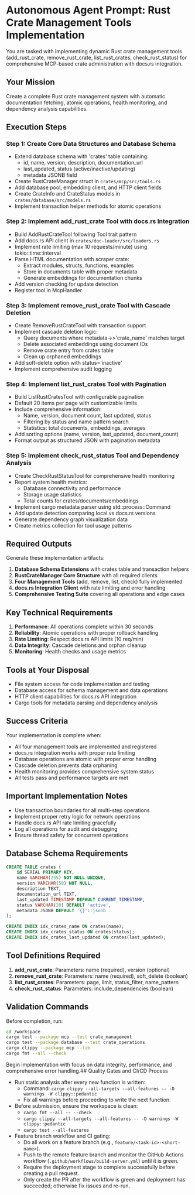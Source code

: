 # Autonomous Agent Prompt: Rust Crate Management Tools Implementation

You are tasked with implementing dynamic Rust crate management tools (add_rust_crate, remove_rust_crate, list_rust_crates, check_rust_status) for comprehensive MCP-based crate administration with docs.rs integration.

## Your Mission

Create a complete Rust crate management system with automatic documentation fetching, atomic operations, health monitoring, and dependency analysis capabilities.

## Execution Steps

### Step 1: Create Core Data Structures and Database Schema
- Extend database schema with 'crates' table containing:
  - id, name, version, description, documentation_url
  - last_updated, status (active/inactive/updating)
  - metadata JSONB field
- Create RustCrateManager struct in `crates/mcp/src/tools.rs`
- Add database pool, embedding client, and HTTP client fields
- Create CrateInfo and CrateStatus models in `crates/database/src/models.rs`
- Implement transaction helper methods for atomic operations

### Step 2: Implement add_rust_crate Tool with docs.rs Integration
- Build AddRustCrateTool following Tool trait pattern
- Add docs.rs API client in `crates/doc-loader/src/loaders.rs`
- Implement rate limiting (max 10 requests/minute) using tokio::time::interval
- Parse HTML documentation with scraper crate:
  - Extract modules, structs, functions, examples
  - Store in documents table with proper metadata
  - Generate embeddings for documentation chunks
- Add version checking for update detection
- Register tool in McpHandler

### Step 3: Implement remove_rust_crate Tool with Cascade Deletion
- Create RemoveRustCrateTool with transaction support
- Implement cascade deletion logic:
  - Query documents where metadata->>'crate_name' matches target
  - Delete associated embeddings using document IDs
  - Remove crate entry from crates table
  - Clean up orphaned embeddings
- Add soft-delete option with status='inactive'
- Implement comprehensive audit logging

### Step 4: Implement list_rust_crates Tool with Pagination
- Build ListRustCratesTool with configurable pagination
- Default 20 items per page with customizable limits
- Include comprehensive information:
  - Name, version, document count, last updated, status
  - Filtering by status and name pattern search
  - Statistics: total documents, embeddings, averages
- Add sorting options (name, version, last_updated, document_count)
- Format output as structured JSON with pagination metadata

### Step 5: Implement check_rust_status Tool and Dependency Analysis
- Create CheckRustStatusTool for comprehensive health monitoring
- Report system health metrics:
  - Database connectivity and performance
  - Storage usage statistics
  - Total counts for crates/documents/embeddings
- Implement cargo metadata parser using std::process::Command
- Add update detection comparing local vs docs.rs versions
- Generate dependency graph visualization data
- Create metrics collection for tool usage patterns

## Required Outputs

Generate these implementation artifacts:

1. **Database Schema Extensions** with crates table and transaction helpers
2. **RustCrateManager Core Structure** with all required clients
3. **Four Management Tools** (add, remove, list, check) fully implemented
4. **docs.rs Integration Client** with rate limiting and error handling
5. **Comprehensive Testing Suite** covering all operations and edge cases

## Key Technical Requirements

1. **Performance**: All operations complete within 30 seconds
2. **Reliability**: Atomic operations with proper rollback handling
3. **Rate Limiting**: Respect docs.rs API limits (10 req/min)
4. **Data Integrity**: Cascade deletions and orphan cleanup
5. **Monitoring**: Health checks and usage metrics

## Tools at Your Disposal

- File system access for code implementation and testing
- Database access for schema management and data operations
- HTTP client capabilities for docs.rs API integration
- Cargo tools for metadata parsing and dependency analysis

## Success Criteria

Your implementation is complete when:
- All four management tools are implemented and registered
- docs.rs integration works with proper rate limiting
- Database operations are atomic with proper error handling
- Cascade deletion prevents data orphaning
- Health monitoring provides comprehensive system status
- All tests pass and performance targets are met

## Important Implementation Notes

- Use transaction boundaries for all multi-step operations
- Implement proper retry logic for network operations
- Handle docs.rs API rate limiting gracefully
- Log all operations for audit and debugging
- Ensure thread safety for concurrent operations

## Database Schema Requirements

```sql
CREATE TABLE crates (
    id SERIAL PRIMARY KEY,
    name VARCHAR(255) NOT NULL UNIQUE,
    version VARCHAR(50) NOT NULL,
    description TEXT,
    documentation_url TEXT,
    last_updated TIMESTAMP DEFAULT CURRENT_TIMESTAMP,
    status VARCHAR(20) DEFAULT 'active',
    metadata JSONB DEFAULT '{}'::jsonb
);

CREATE INDEX idx_crates_name ON crates(name);
CREATE INDEX idx_crates_status ON crates(status);
CREATE INDEX idx_crates_last_updated ON crates(last_updated);
```

## Tool Definitions Required

1. **add_rust_crate**: Parameters: name (required), version (optional)
2. **remove_rust_crate**: Parameters: name (required), soft_delete (boolean)
3. **list_rust_crates**: Parameters: page, limit, status_filter, name_pattern
4. **check_rust_status**: Parameters: include_dependencies (boolean)

## Validation Commands

Before completion, run:
```bash
cd /workspace
cargo test --package mcp --test crate_management
cargo test --package database --test crate_operations
cargo clippy --package mcp --lib
cargo fmt --all --check
```

Begin implementation with focus on data integrity, performance, and comprehensive error handling.## Quality Gates and CI/CD Process

- Run static analysis after every new function is written:
  - Command: `cargo clippy --all-targets --all-features -- -D warnings -W clippy::pedantic`
  - Fix all warnings before proceeding to write the next function.
- Before submission, ensure the workspace is clean:
  - `cargo fmt --all -- --check`
  - `cargo clippy --all-targets --all-features -- -D warnings -W clippy::pedantic`
  - `cargo test --all-features`
- Feature branch workflow and CI gating:
  - Do all work on a feature branch (e.g., `feature/<task-id>-<short-name>`).
  - Push to the remote feature branch and monitor the GitHub Actions workflow (`.github/workflows/build-server.yml`) until it is green.
  - Require the deployment stage to complete successfully before creating a pull request.
  - Only create the PR after the workflow is green and deployment has succeeded; otherwise fix issues and re-run.
